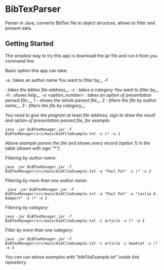 # BibTexParser
Parser in Java, converts BibTex file to object structure, allows to filter and present data.

## Getting Started

The simplest way to try this app is download the jar file and run it from you command line.

Basic option this app can take: 


-a <name> : takes an author name You want to filter by__
-f <address> : takes the bibtex file address__
-c <category> : takes a category You want to filter by__
-h : shows help__
-o <option_number> : takes an option of presentation parsed file:__
  1 - shows the whole parsed file__
  2 - filters the file by author name__
  3 - filters the file by category__


You need to give the program at least file address, sign to draw the result and option of presentation parsed file, for example:

```
java -jar BiBTexManager.jar -f BiBTexManager/src/main/bibFileExample.txt -s \* -o 1
```
Above example parses the file and shows every record (option 1) in the table (drawn with sign "*") 


Filtering by author name: 

```
java -jar BiBTexManager.jar -f BiBTexManager/src/main/bibFileExample.txt -a "Paul Pot" -s \* -o 2
```

Filtering by more than one author name:

```
 java -jar BiBTexManager.jar -f BiBTexManager/src/main/bibFileExample.txt -a "Paul Pot" -a "Leslie A. Aamport" -s \* -o 2
```

Filtering by category:

```
java -jar BiBTexManager.jar -f BiBTexManager/src/main/bibFileExample.txt -c article -s \* -o 3
```

Filter by more than one category:
```
java -jar BiBTexManager.jar -f BiBTexManager/src/main/bibFileExample.txt -c article -c booklet -s \* -o 3
```


You can use above examples with "bibFileExample.txt" inside this repository.
